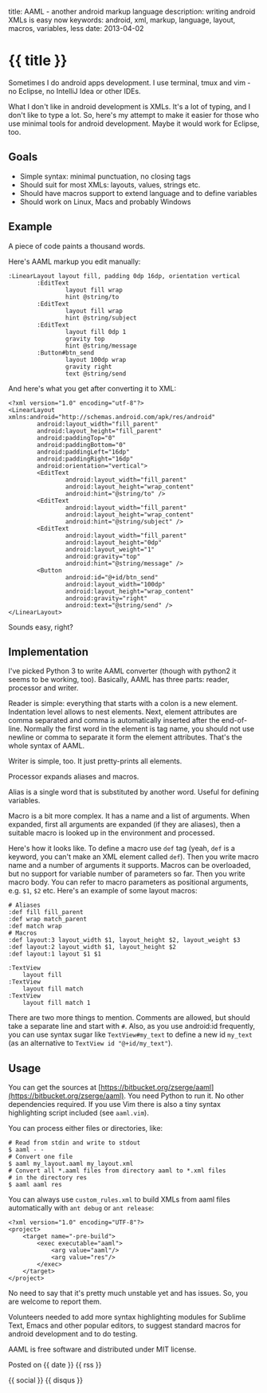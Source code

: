 title: AAML - another android markup language
description: writing android XMLs is easy now
keywords: android, xml, markup, language, layout, macros, variables, less
date: 2013-04-02

# {{ title }}

Sometimes I do android apps development. I use terminal, tmux and vim - no
Eclipse, no IntelliJ Idea or other IDEs.

What I don't like in android development is XMLs. It's a lot of typing, and I
don't like to type a lot. So, here's my attempt to make it easier for those
who use minimal tools for android development. Maybe it would work for Eclipse,
too.

Goals
-----

* Simple syntax: minimal punctuation, no closing tags
* Should suit for most XMLs: layouts, values, strings etc.
* Should have macros support to extend language and to define variables
* Should work on Linux, Macs and probably Windows

Example
-------

A piece of code paints a thousand words.

Here's AAML markup you edit manually:

	:LinearLayout layout fill, padding 0dp 16dp, orientation vertical
			:EditText
					layout fill wrap
					hint @string/to
			:EditText
					layout fill wrap
					hint @string/subject
			:EditText
					layout fill 0dp 1
					gravity top
					hint @string/message
			:Button#btn_send
					layout 100dp wrap
					gravity right
					text @string/send

And here's what you get after converting it to XML:

	<?xml version="1.0" encoding="utf-8"?>
	<LinearLayout xmlns:android="http://schemas.android.com/apk/res/android"
			android:layout_width="fill_parent"
			android:layout_height="fill_parent"
			android:paddingTop="0"
			android:paddingBottom="0"
			android:paddingLeft="16dp"
			android:paddingRight="16dp"
			android:orientation="vertical">
			<EditText
					android:layout_width="fill_parent"
					android:layout_height="wrap_content"
					android:hint="@string/to" />
			<EditText
					android:layout_width="fill_parent"
					android:layout_height="wrap_content"
					android:hint="@string/subject" />
			<EditText
					android:layout_width="fill_parent"
					android:layout_height="0dp"
					android:layout_weight="1"
					android:gravity="top"
					android:hint="@string/message" />
			<Button
					android:id="@+id/btn_send"
					android:layout_width="100dp"
					android:layout_height="wrap_content"
					android:gravity="right"
					android:text="@string/send" />
	</LinearLayout>

Sounds easy, right?

Implementation
--------------

I've picked Python 3 to write AAML converter (though with python2 it seems to
be working, too). Basically, AAML has three parts: reader, processor and writer.

Reader is simple: everything that starts with a colon is a new element.
Indentation level allows to nest elements.  Next, element attributes are comma
separated and comma is automatically inserted after the end-of-line.  Normally
the first word in the element is tag name, you should not use newline or comma
to separate it form the element attributes. That's the whole syntax of AAML.

Writer is simple, too. It just pretty-prints all elements.

Processor expands aliases and macros.

Alias is a single word that is substituted by another word. Useful for defining variables.

Macro is a bit more complex. It has a name and a list of arguments. When
expanded, first all arguments are expanded (if they are aliases), then a
suitable macro is looked up in the environment and processed.

Here's how it looks like. To define a macro use `def` tag (yeah, `def` is a
keyword, you can't make an XML element called `def`). Then you write macro name
and a number of arguments it supports. Macros can be overloaded, but no support
for variable number of parameters so far. Then you write macro body. You can
refer to macro parameters as positional arguments, e.g. `$1`, `$2` etc.
Here's an example of some layout macros:

	# Aliases
	:def fill fill_parent
	:def wrap match_parent
	:def match wrap
	# Macros
	:def layout:3 layout_width $1, layout_height $2, layout_weight $3
	:def layout:2 layout_width $1, layout_height $2
	:def layout:1 layout $1 $1

	:TextView
		layout fill
	:TextView
		layout fill match
	:TextView
		layout fill match 1

There are two more things to mention. Comments are allowed, but should take a
separate line and start with `#`. Also, as you use android:id frequently, you
can use syntax sugar like `TextView#my_text` to define a new id `my_text` (as
an alternative to `TextView id "@+id/my_text"`).

Usage
-----

You can get the sources at
[https://bitbucket.org/zserge/aaml](https://bitbucket.org/zserge/aaml).
You need Python to run it. No other dependencies required. If you use Vim there
is also a tiny syntax highlighting script included (see `aaml.vim`).

You can process either files or directories, like:

	# Read from stdin and write to stdout
	$ aaml - -
	# Convert one file
	$ aaml my_layout.aaml my_layout.xml
	# Convert all *.aaml files from directory aaml to *.xml files 
	# in the directory res
	$ aaml aaml res

You can always use `custom_rules.xml` to build XMLs from aaml files
automatically with `ant debug` or `ant release`:

	<?xml version="1.0" encoding="UTF-8"?>
	<project>
		<target name="-pre-build">
			<exec executable="aaml">
				<arg value="aaml"/>
				<arg value="res"/>
			</exec>
		</target>
	</project>

No need to say that it's pretty much unstable yet and has issues. So, you are
welcome to report them.

Volunteers needed to add more syntax highlighting modules for Sublime Text,
Emacs and other popular editors, to suggest standard macros for android
development and to do testing.

AAML is free software and distributed under MIT license.

Posted on {{ date }} {{ rss }}

{{ social }}
{{ disqus }}

